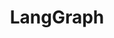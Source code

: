 ---
title: LangGraph
description: LangGraph — used by Replit, Uber, LinkedIn, GitLab and more — is a low-level orchestration framework for building controllable agents.
---